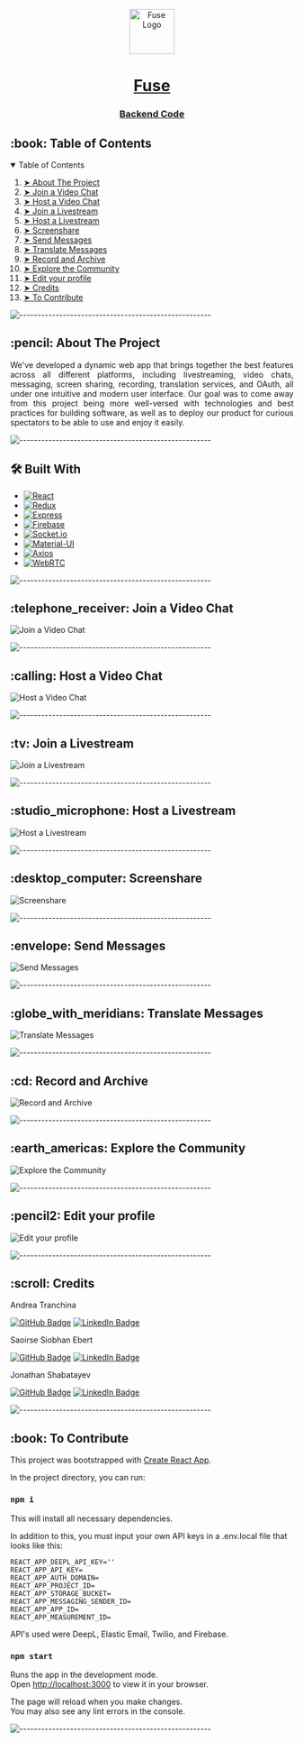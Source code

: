<p align="center"> 
  <img src="gif/placeholder.jpg" alt="Fuse Logo" width="80px" height="80px">
</p>

<h1 align="center"> <a href="https://deploylink">Fuse</a> </h1>
<h3 align="center"> <a href="https://github.com/jons-repo/video-backend">Backend Code</a> </h3>

<!-- TABLE OF CONTENTS -->
<h2 id="table-of-contents"> :book: Table of Contents</h2>

<details open="open"> 
  <summary>Table of Contents</summary>
  <ol>
    <li><a href="#about-the-project"> ➤ About The Project</a></li>
    <li><a href="#joinvideochat"> ➤ Join a Video Chat</a></li>
    <li><a href="#hostvideochat"> ➤ Host a Video Chat</a></li>
    <li><a href="#joinlivestream"> ➤ Join a Livestream</a></li>
    <li><a href="#hostlivestream"> ➤ Host a Livestream</a></li>
    <li><a href="#screenshare"> ➤ Screenshare</a></li>
    <li><a href="#sendmessages"> ➤ Send Messages</a></li>
    <li><a href="#translatemessages"> ➤ Translate Messages</a></li>
    <li><a href="#recordarchive"> ➤ Record and Archive</a></li>
    <li><a href="#explorecommunity"> ➤ Explore the Community</a></li>
    <li><a href="#editprofile"> ➤ Edit your profile</a></li>
    <li><a href="#credits"> ➤ Credits</a></li>
    <li><a href="#contribute"> ➤ To Contribute</a></li>
  </ol>
</details>

![-----------------------------------------------------](https://raw.githubusercontent.com/andreasbm/readme/master/assets/lines/rainbow.png)

<!-- ABOUT THE PROJECT -->
<h2 id="about-the-project"> :pencil: About The Project</h2>

<p align="justify"> 
  We've developed a dynamic web app that brings together the best features across all different platforms, including livestreaming, video chats, messaging, screen sharing, recording, translation services, and OAuth, all under one intuitive and modern user interface. Our goal was to come away from this project being more well-versed with technologies and best practices for building software, as well as to deploy our product for curious spectators to be able to use and enjoy it easily.
</p>

![-----------------------------------------------------](https://raw.githubusercontent.com/andreasbm/readme/master/assets/lines/rainbow.png)

<!-- 🛠️ Built With -->
<h2 id="builtwith"> 🛠️ Built With</h2>

* [![React][React.js]][React-url]
* [![Redux][Redux.js]][Redux-url]
* [![Express][Express.js]][Express-url]
* [![Firebase][Firebase.js]][Firebase-url]
* [![Socket.io][Socket.io.js]][Socket.io-url]
* [![Material-UI][Material-UI.js]][Material-UI-url]
* [![Axios][Axios.js]][Axios-url]
* [![WebRTC][WebRTC.js]][WebRTC-url]

![-----------------------------------------------------](https://raw.githubusercontent.com/andreasbm/readme/master/assets/lines/rainbow.png)

<!-- Join a Video Chat -->
<h2 id="joinvideochat"> :telephone_receiver: Join a Video Chat</h2>
<div class="placeholder-container">
  <img src="https://via.placeholder.com/800x450" alt="Join a Video Chat" class="placeholder-image">
</div>

![-----------------------------------------------------](https://raw.githubusercontent.com/andreasbm/readme/master/assets/lines/rainbow.png)

<!-- Host a Video Chat -->
<h2 id="hostvideochat"> :calling: Host a Video Chat</h2>
<div class="placeholder-container">
  <img src="https://via.placeholder.com/800x450" alt="Host a Video Chat" class="placeholder-image">
</div>

![-----------------------------------------------------](https://raw.githubusercontent.com/andreasbm/readme/master/assets/lines/rainbow.png)

<!-- Join a Livestream -->
<h2 id="joinlivestream"> :tv: Join a Livestream</h2>
<div class="placeholder-container">
  <img src="https://via.placeholder.com/800x450" alt="Join a Livestream" class="placeholder-image">
</div>

![-----------------------------------------------------](https://raw.githubusercontent.com/andreasbm/readme/master/assets/lines/rainbow.png)

<!-- Host a Livestream -->
<h2 id="hostlivestream"> :studio_microphone: Host a Livestream</h2>
<div class="placeholder-container">
  <img src="https://via.placeholder.com/800x450" alt="Host a Livestream" class="placeholder-image">
</div>

![-----------------------------------------------------](https://raw.githubusercontent.com/andreasbm/readme/master/assets/lines/rainbow.png)

<!-- Screenshare -->
<h2 id="screenshare"> :desktop_computer: Screenshare</h2>
<div class="placeholder-container">
  <img src="https://via.placeholder.com/800x450" alt="Screenshare" class="placeholder-image">
</div>

![-----------------------------------------------------](https://raw.githubusercontent.com/andreasbm/readme/master/assets/lines/rainbow.png)

<!-- Send Messages -->
<h2 id="sendmessages"> :envelope: Send Messages</h2>
<div class="placeholder-container">
  <img src="https://via.placeholder.com/800x450" alt="Send Messages" class="placeholder-image">
</div>

![-----------------------------------------------------](https://raw.githubusercontent.com/andreasbm/readme/master/assets/lines/rainbow.png)

<!-- Translate Messages -->
<h2 id="translatemessages"> :globe_with_meridians: Translate Messages</h2>
<div class="placeholder-container">
  <img src="https://via.placeholder.com/800x450" alt="Translate Messages" class="placeholder-image">
</div>

![-----------------------------------------------------](https://raw.githubusercontent.com/andreasbm/readme/master/assets/lines/rainbow.png)

<!-- Record and Archive -->
<h2 id="recordarchive"> :cd: Record and Archive</h2>
<div class="placeholder-container">
  <img src="https://via.placeholder.com/800x450" alt="Record and Archive" class="placeholder-image">
</div>

![-----------------------------------------------------](https://raw.githubusercontent.com/andreasbm/readme/master/assets/lines/rainbow.png)

<!-- Explore the Community -->
<h2 id="explorecommunity"> :earth_americas: Explore the Community</h2>
<div class="placeholder-container">
  <img src="https://via.placeholder.com/800x450" alt="Explore the Community" class="placeholder-image">
</div>

![-----------------------------------------------------](https://raw.githubusercontent.com/andreasbm/readme/master/assets/lines/rainbow.png)

<!-- Edit your profile -->
<h2 id="editprofile"> :pencil2: Edit your profile</h2>
<div class="placeholder-container">
  <img src="https://via.placeholder.com/800x450" alt="Edit your profile" class="placeholder-image">
</div>

![-----------------------------------------------------](https://raw.githubusercontent.com/andreasbm/readme/master/assets/lines/rainbow.png)

<!-- CREDITS -->
<h2 id="credits"> :scroll: Credits</h2>

Andrea Tranchina

[![GitHub Badge](https://img.shields.io/badge/GitHub-100000?style=for-the-badge&logo=github&logoColor=white)](https://github.com/andreatranchina)
[![LinkedIn Badge](https://img.shields.io/badge/LinkedIn-0077B5?style=for-the-badge&logo=linkedin&logoColor=white)](https://www.linkedin.com/in/ma-shamshiri)

Saoirse Siobhan Ebert

[![GitHub Badge](https://img.shields.io/badge/GitHub-100000?style=for-the-badge&logo=github&logoColor=white)](https://github.com/itsgivingchaotica)
[![LinkedIn Badge](https://img.shields.io/badge/LinkedIn-0077B5?style=for-the-badge&logo=linkedin&logoColor=white)](https://www.linkedin.com/something)

Jonathan Shabatayev 

[![GitHub Badge](https://img.shields.io/badge/GitHub-100000?style=for-the-badge&logo=github&logoColor=white)](https://github.com/jons-repo)
[![LinkedIn Badge](https://img.shields.io/badge/LinkedIn-0077B5?style=for-the-badge&logo=linkedin&logoColor=white)](https://www.linkedin.com/in/jonathan-s-153119236/)

![-----------------------------------------------------](https://raw.githubusercontent.com/andreasbm/readme/master/assets/lines/rainbow.png)

<!-- To Contribute -->
<h2 id="contribute"> :book: To Contribute</h2>

This project was bootstrapped with [Create React App](https://github.com/facebook/create-react-app).

In the project directory, you can run:

### `npm i`

This will install all necessary dependencies.

In addition to this, you must input your own API keys in a .env.local file that looks like this:

<pre><code>REACT_APP_DEEPL_API_KEY=''
REACT_APP_API_KEY=
REACT_APP_AUTH_DOMAIN=
REACT_APP_PROJECT_ID=
REACT_APP_STORAGE_BUCKET=
REACT_APP_MESSAGING_SENDER_ID=
REACT_APP_APP_ID=
REACT_APP_MEASUREMENT_ID=</code></pre>

API's used were DeepL, Elastic Email, Twilio, and Firebase.

### `npm start`

Runs the app in the development mode.\
Open [http://localhost:3000](http://localhost:3000) to view it in your browser.

The page will reload when you make changes.\
You may also see any lint errors in the console.

![-----------------------------------------------------](https://raw.githubusercontent.com/andreasbm/readme/master/assets/lines/rainbow.png)

[React.js]: https://img.shields.io/badge/React-20232A?style=for-the-badge&logo=react&logoColor=61DAFB
[React-url]: https://reactjs.org/
[Redux.js]: https://img.shields.io/badge/Redux-764ABC?style=for-the-badge&logo=redux&logoColor=white
[Redux-url]: https://redux.js.org/
[Express.js]: https://img.shields.io/badge/Express-000000?style=for-the-badge&logo=express&logoColor=white
[Express-url]: https://expressjs.com/
[Firebase.js]: https://img.shields.io/badge/Firebase-FFCA28?style=for-the-badge&logo=firebase&logoColor=black
[Firebase-url]: https://firebase.google.com/
[Socket.io.js]: https://img.shields.io/badge/Socket.io-010101?style=for-the-badge&logo=socket.io
[Socket.io-url]: https://socket.io/
[Material-UI.js]: https://img.shields.io/badge/Material--UI-0081CB?style=for-the-badge&logo=material-ui&logoColor=white
[Material-UI-url]: https://material-ui.com/
[Axios.js]: https://img.shields.io/badge/Axios-007EC6?style=for-the-badge&logo=axios&logoColor=white
[Axios-url]: https://axios-http.com/
[WebRTC.js]: https://img.shields.io/badge/WebRTC-XXXXXX?style=for-the-badge&logo=webrtc&logoColor=XXXXXX
[WebRTC-url]: https://webrtc.org/
